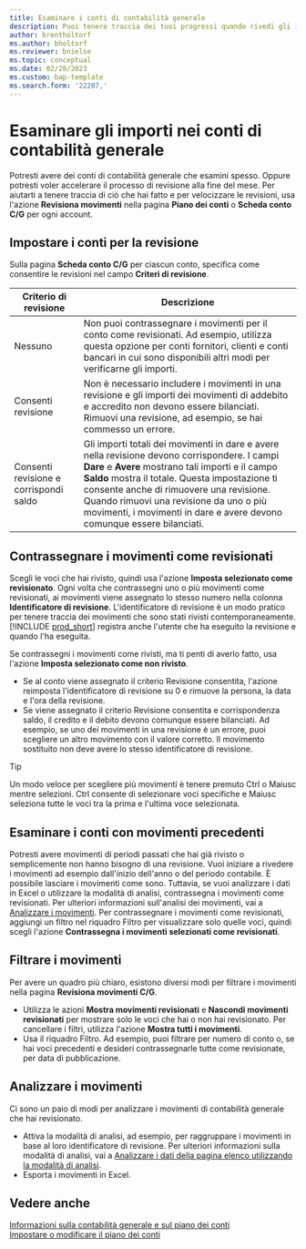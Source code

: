 ```yaml
---
title: Esaminare i conti di contabilità generale
description: Puoi tenere traccia dei tuoi progressi quando rivedi gli importi nei conti di contabilità generale.
author: brentholtorf
ms.author: bholtorf
ms.reviewer: bnielse
ms.topic: conceptual
ms.date: 02/28/2023
ms.custom: bap-template
ms.search.form: '22207,'
---
```


# <a name="review-amounts-in-general-ledger-accounts"></a><a name="review-amounts-in-general-ledger-accounts"></a><a name="review-amounts-in-general-ledger-accounts"></a>Esaminare gli importi nei conti di contabilità generale

Potresti avere dei conti di contabilità generale che esamini spesso. Oppure potresti voler accelerare il processo di revisione alla fine del mese. Per aiutarti a tenere traccia di ciò che hai fatto e per velocizzare le revisioni, usa l'azione **Revisiona movimenti** nella pagina **Piano dei conti** o **Scheda conto C/G** per ogni account. 

## <a name="set-up-accounts-for-reviews"></a><a name="set-up-accounts-for-reviews"></a><a name="set-up-accounts-for-reviews"></a>Impostare i conti per la revisione

Sulla pagina **Scheda conto C/G** per ciascun conto, specifica come consentire le revisioni nel campo **Criteri di revisione**.

|Criterio di revisione  |Descrizione  |
|---------|---------|
|Nessuno     | Non puoi contrassegnare i movimenti per il conto come revisionati. Ad esempio, utilizza questa opzione per conti fornitori, clienti e conti bancari in cui sono disponibili altri modi per verificarne gli importi.        |
|Consenti revisione     | Non è necessario includere i movimenti in una revisione e gli importi dei movimenti di addebito e accredito non devono essere bilanciati. Rimuovi una revisione, ad esempio, se hai commesso un errore.        |
|Consenti revisione e corrispondi saldo     | Gli importi totali dei movimenti in dare e avere nella revisione devono corrispondere. I campi **Dare** e **Avere** mostrano tali importi e il campo **Saldo** mostra il totale. Questa impostazione ti consente anche di rimuovere una revisione. Quando rimuovi una revisione da uno o più movimenti, i movimenti in dare e avere devono comunque essere bilanciati.        |

## <a name="mark-entries-as-reviewed"></a><a name="mark-entries-as-reviewed"></a><a name="mark-entries-as-reviewed"></a>Contrassegnare i movimenti come revisionati

Scegli le voci che hai rivisto, quindi usa l'azione **Imposta selezionato come revisionato**. Ogni volta che contrassegni uno o più movimenti come revisionati, ai movimenti viene assegnato lo stesso numero nella colonna **Identificatore di revisione**. L'identificatore di revisione è un modo pratico per tenere traccia dei movimenti che sono stati rivisti contemporaneamente. [!INCLUDE [prod_short](includes/prod_short.md)] registra anche l'utente che ha eseguito la revisione e quando l'ha eseguita.

Se contrassegni i movimenti come rivisti, ma ti penti di averlo fatto, usa l'azione **Imposta selezionato come non rivisto**.

* Se al conto viene assegnato il criterio Revisione consentita, l'azione reimposta l'identificatore di revisione su 0 e rimuove la persona, la data e l'ora della revisione. 
* Se viene assegnato il criterio Revisione consentita e corrispondenza saldo, il credito e il debito devono comunque essere bilanciati. Ad esempio, se uno dei movimenti in una revisione è un errore, puoi scegliere un altro movimento con il valore corretto. Il movimento sostituito non deve avere lo stesso identificatore di revisione.

> [!TIP]
> Un modo veloce per scegliere più movimenti è tenere premuto Ctrl o Maiusc mentre selezioni. Ctrl consente di selezionare voci specifiche e Maiusc seleziona tutte le voci tra la prima e l'ultima voce selezionata.

## <a name="review-accounts-that-have-old-entries"></a><a name="review-accounts-that-have-old-entries"></a><a name="review-accounts-that-have-old-entries"></a>Esaminare i conti con movimenti precedenti

Potresti avere movimenti di periodi passati che hai già rivisto o semplicemente non hanno bisogno di una revisione. Vuoi iniziare a rivedere i movimenti ad esempio dall'inizio dell'anno o del periodo contabile. È possibile lasciare i movimenti come sono. Tuttavia, se vuoi analizzare i dati in Excel o utilizzare la modalità di analisi, contrassegna i movimenti come revisionati. Per ulteriori informazioni sull'analisi dei movimenti, vai a [Analizzare i movimenti](#analyze-entries). Per contrassegnare i movimenti come revisionati, aggiungi un filtro nel riquadro Filtro per visualizzare solo quelle voci, quindi scegli l'azione **Contrassegna i movimenti selezionati come revisionati**.

## <a name="filter-entries"></a><a name="filter-entries"></a><a name="filter-entries"></a>Filtrare i movimenti

Per avere un quadro più chiaro, esistono diversi modi per filtrare i movimenti nella pagina **Revisiona movimenti C/G**.

* Utilizza le azioni **Mostra movimenti revisionati** e **Nascondi movimenti revisionati** per mostrare solo le voci che hai o non hai revisionato. Per cancellare i filtri, utilizza l'azione **Mostra tutti i movimenti**.
* Usa il riquadro Filtro. Ad esempio, puoi filtrare per numero di conto o, se hai voci precedenti e desideri contrassegnarle tutte come revisionate, per data di pubblicazione.

## <a name="analyze-entries"></a><a name="analyze-entries"></a><a name="analyze-entries"></a>Analizzare i movimenti

Ci sono un paio di modi per analizzare i movimenti di contabilità generale che hai revisionato.

* Attiva la modalità di analisi, ad esempio, per raggruppare i movimenti in base al loro identificatore di revisione. Per ulteriori informazioni sulla modalità di analisi, vai a [Analizzare i dati della pagina elenco utilizzando la modalità di analisi](analysis-mode.md).
* Esporta i movimenti in Excel.

## <a name="see-also"></a><a name="see-also"></a><a name="see-also"></a>Vedere anche

[Informazioni sulla contabilità generale e sul piano dei conti](finance-general-ledger.md)  
[Impostare o modificare il piano dei conti](finance-setup-chart-accounts.md)  
